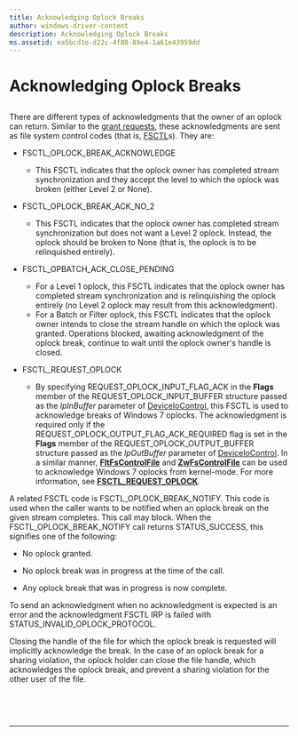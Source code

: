 ```yaml
---
title: Acknowledging Oplock Breaks
author: windows-driver-content
description: Acknowledging Oplock Breaks
ms.assetid: ea5bcd1e-d22c-4f80-89e4-1a61e43959dd
---
```


# Acknowledging Oplock Breaks


## <span id="oplock_break_conditions"></span><span id="OPLOCK_BREAK_CONDITIONS"></span>


There are different types of acknowledgments that the owner of an oplock can return. Similar to the [grant requests](granting-oplocks.md), these acknowledgments are sent as file system control codes (that is, [FSCTL](http://go.microsoft.com/fwlink/p/?linkid=124238)s). They are:

-   FSCTL\_OPLOCK\_BREAK\_ACKNOWLEDGE
    -   This FSCTL indicates that the oplock owner has completed stream synchronization and they accept the level to which the oplock was broken (either Level 2 or None).
-   FSCTL\_OPLOCK\_BREAK\_ACK\_NO\_2
    -   This FSCTL indicates that the oplock owner has completed stream synchronization but does not want a Level 2 oplock. Instead, the oplock should be broken to None (that is, the oplock is to be relinquished entirely).
-   FSCTL\_OPBATCH\_ACK\_CLOSE\_PENDING
    -   For a Level 1 oplock, this FSCTL indicates that the oplock owner has completed stream synchronization and is relinquishing the oplock entirely (no Level 2 oplock may result from this acknowledgment).

    <!-- -->

    -   For a Batch or Filter oplock, this FSCTL indicates that the oplock owner intends to close the stream handle on which the oplock was granted. Operations blocked, awaiting acknowledgment of the oplock break, continue to wait until the oplock owner's handle is closed.
-   FSCTL\_REQUEST\_OPLOCK
    -   By specifying REQUEST\_OPLOCK\_INPUT\_FLAG\_ACK in the **Flags** member of the REQUEST\_OPLOCK\_INPUT\_BUFFER structure passed as the *lpInBuffer* parameter of [DeviceIoControl](http://go.microsoft.com/fwlink/p/?linkid=124239), this FSCTL is used to acknowledge breaks of Windows 7 oplocks. The acknowledgment is required only if the REQUEST\_OPLOCK\_OUTPUT\_FLAG\_ACK\_REQUIRED flag is set in the **Flags** member of the REQUEST\_OPLOCK\_OUTPUT\_BUFFER structure passed as the *lpOutBuffer* parameter of [DeviceIoControl](http://go.microsoft.com/fwlink/p/?linkid=124239). In a similar manner, [**FltFsControlFile**](https://msdn.microsoft.com/library/windows/hardware/ff542988) and [**ZwFsControlFile**](https://msdn.microsoft.com/library/windows/hardware/ff566462) can be used to acknowledge Windows 7 oplocks from kernel-mode. For more information, see [**FSCTL\_REQUEST\_OPLOCK**](https://msdn.microsoft.com/library/windows/hardware/ff545530).

A related FSCTL code is FSCTL\_OPLOCK\_BREAK\_NOTIFY. This code is used when the caller wants to be notified when an oplock break on the given stream completes. This call may block. When the FSCTL\_OPLOCK\_BREAK\_NOTIFY call returns STATUS\_SUCCESS, this signifies one of the following:

-   No oplock granted.

-   No oplock break was in progress at the time of the call.

-   Any oplock break that was in progress is now complete.

To send an acknowledgment when no acknowledgment is expected is an error and the acknowledgment FSCTL IRP is failed with STATUS\_INVALID\_OPLOCK\_PROTOCOL.

Closing the handle of the file for which the oplock break is requested will implicitly acknowledge the break. In the case of an oplock break for a sharing violation, the oplock holder can close the file handle, which acknowledges the oplock break, and prevent a sharing violation for the other user of the file.

 

 


--------------------



